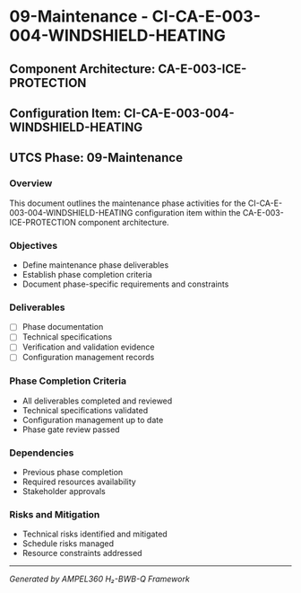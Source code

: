 # 09-Maintenance - CI-CA-E-003-004-WINDSHIELD-HEATING

## Component Architecture: CA-E-003-ICE-PROTECTION
## Configuration Item: CI-CA-E-003-004-WINDSHIELD-HEATING
## UTCS Phase: 09-Maintenance

### Overview
This document outlines the maintenance phase activities for the CI-CA-E-003-004-WINDSHIELD-HEATING configuration item within the CA-E-003-ICE-PROTECTION component architecture.

### Objectives
- Define maintenance phase deliverables
- Establish phase completion criteria
- Document phase-specific requirements and constraints

### Deliverables
- [ ] Phase documentation
- [ ] Technical specifications
- [ ] Verification and validation evidence
- [ ] Configuration management records

### Phase Completion Criteria
- All deliverables completed and reviewed
- Technical specifications validated
- Configuration management up to date
- Phase gate review passed

### Dependencies
- Previous phase completion
- Required resources availability
- Stakeholder approvals

### Risks and Mitigation
- Technical risks identified and mitigated
- Schedule risks managed
- Resource constraints addressed

---
*Generated by AMPEL360 H₂-BWB-Q Framework*
